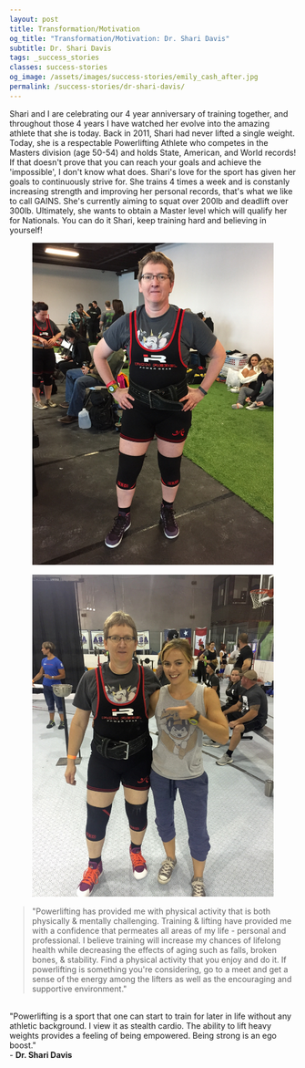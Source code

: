 ```yaml
---
layout: post
title: Transformation/Motivation
og_title: "Transformation/Motivation: Dr. Shari Davis"
subtitle: Dr. Shari Davis
tags: _success_stories
classes: success-stories
og_image: /assets/images/success-stories/emily_cash_after.jpg
permalink: /success-stories/dr-shari-davis/
---
```


Shari and I are celebrating our 4 year anniversary of training together, and throughout those 4 years I have 
watched her evolve into the amazing athlete that she is today. Back in 2011, Shari had never lifted a single 
weight. Today, she is a respectable Powerlifting Athlete who competes in the Masters division (age 50-54) and 
holds State, American, and World records! If that doesn't prove that you can reach your goals and achieve the 
'impossible', I don't know what does. Shari's love for the sport has given her goals to continuously strive for. 
She trains 4 times a week and is constanly increasing strength and improving her personal records, that's what we 
like to call GAINS. She's currently aiming to squat over 200lb and deadlift over 300lb. Ultimately, she wants 
to obtain a Master level which will qualify her for Nationals. You can do it Shari, keep training hard and 
believing in yourself! 

<div class="photos-container">
  <div class="photo-container">
    <figure>
      <img class="photo" src="/assets/images/success-stories/dr_shari_davis_0.jpg"/>
    </figure>
  </div>
  <div class="photo-container">
    <figure>
      <img class="photo" src="/assets/images/success-stories/dr_shari_davis_1.jpg"/>
    </figure>
  </div>
</div>

> "Powerlifting has provided me with physical activity that is both physically & mentally challenging. Training 
& lifting have provided me with a confidence that permeates all areas of my life - personal and professional. 
I believe training will increase my chances of lifelong health while decreasing the effects of aging such 
as falls, broken bones, & stability. Find a physical activity that you enjoy and do it. If powerlifting is something 
you're considering, go to a meet and get a sense of the energy among the lifters as well as the encouraging and 
supportive environment."  
<br/>
"Powerlifting is a sport that one can start to train for later in life without any athletic background. I view 
it as stealth cardio. The ability to lift heavy weights provides a feeling of being empowered. Being strong is 
an ego boost."  
<br/>
- <strong>Dr. Shari Davis</strong>
